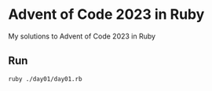 # Advent of Code 2023 in Ruby

My solutions to Advent of Code 2023 in Ruby


## Run

```bash
ruby ./day01/day01.rb
```